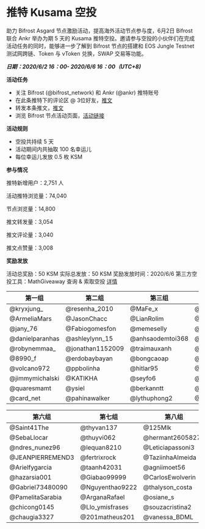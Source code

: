 # 推特 Kusama 空投 
助力 Bifrost Asgard 节点激励活动，提高海外活动节点参与度，6月2日 Bifrost 联合 Ankr 举办为期 5 天的 Kusama 推特空投。邀请参与空投的小伙伴们在完成活动任务的同时，能够进一步了解到 Bifrost 节点的搭建和 EOS Jungle Testnet 测试网跨链、Token 与 vToken 兑换，SWAP 交易等功能。

***日期：2020/6/2 16：00- 2020/6/6 16：00（UTC+8)*** 

**活动任务**
- 关注 Bifrost (@bifrost_network) 和 Ankr (@ankr) 推特账号
- 在此条推特下的评论区 @ 3位好友，[推文](https://twitter.com/bifrost_network/status/1267727916982390784)
- 转发本条推文，[推文](https://twitter.com/bifrost_network/status/1267727916982390784)
- 浏览 Bifrost 节点活动页面，[活动链接](https://reward.bifrost.finance/)

**活动规则**
- 空投共持续 5 天
- 活动期间内共抽取 100 名幸运儿
- 每位幸运儿发放 0.5 枚 KSM

**参与情况**

推特新增用户：2,751 人

活动推特浏览量：74,040 

节点浏览量：14,800

推文转发量：3,054

推文评论量：3,040

推文点赞量：3,008


**奖励发放**

活动总奖励：50 KSM
实际总发放：50 KSM
奖励发放时间：2020/6/6
第三方空投工具：MathGiveaway
查询 & 索取空投 [详情](https://giveaway.mathwallet.org/#/H334ZFZF2YMR9NKT)

|  第一组   | 第二组  | 第三组  | 第四组  | 第五组  |
|  ----  | ----  | ----  | ----  | ----  |
| @kryxjung_  | @resenha_2010 | @MaFe_x | @vuongbienthai1 | @Gabrieilincolnm |
| @ArmeliaMars  | @JasonChacc | @LianRolim | @G93Lopez | @CamilaDrun |
| @jany_76  | @Fabiogomesfon | @memeselly | @nakarlinana | @BILIEBER17 |
| @danielparanhas  | @ashleylynn_15 | @anhsaodemtoi368 | @duongtentung | @SeluLuqu |
| @robynemmaa_  | @jonathan1152009 | @traimauxanh | @dieuanhquantam | @guevara_ruso |
| @8990_f  | @erdobaybayan | @bongcaoap | @huguin84 | @LucreciaPombo |
| @volcano972  | @ppbolinha | @hitlar95 | @AmandaLininhd | @Edivan144 |
| @jimmymichalski  | @KATIKHA | @seyfo6 | @juninboti | @AnabelJay |
| @quaresmamt   | @ysiel | @berkanntt | @julieht30 | @anita11933 |
| @card_net   | @pahinawalker | @lythuphong2 | @HenriqueJefin | @barbaraleal1987 |


|  第六组   | 第七组  | 第八组  | 第九组  | 第十组  |
|  ----  | ----  | ----  | ----  | ----  |
| @Saint41The  | @thyvan137 | @125Mlk | @kevinvillacisa  | @SalvaBeate |
| @SebaLlocar  | @thuyvi062 | @hermant26058277 | @HendrikLumen | @AyuSantanu |
| @ndres_nunez96  | @lequan8210 | @Leticiapassoni3 | @SurferLone | @Nguyenvan49 |
| @JEANPIERREMEND3  | @fertrixrock | @TaziinhaAlmeida | @makaa_rios | @huythanh589 |
| @Arielfygarcia  | @taanh42031 | @agniimoet56 | @SKalomder | @FreyaOraiz__ |
| @hazarsia001  | @Giabao99999 | @CarlosEwolverin | @lukAlvez | @DBhorja |
| @Gabriel73480090  | @Nguyenthao9222 | @thalyson_costa | @mey_nami | @holy_name1320 |
| @PamelitaSarabia  | @ArganaRafael | @osiane_s | @ElGarisiitho | @Gittaprl |
| @chicong0145  | @Llo_ymisfrases | @souzacristina2 | @Bitcoin_Labs | @pruzmani |
| @chaugia3327  | @201matheus201 | @vanessa_BDML | @hongphat80 | @Niniq18 |